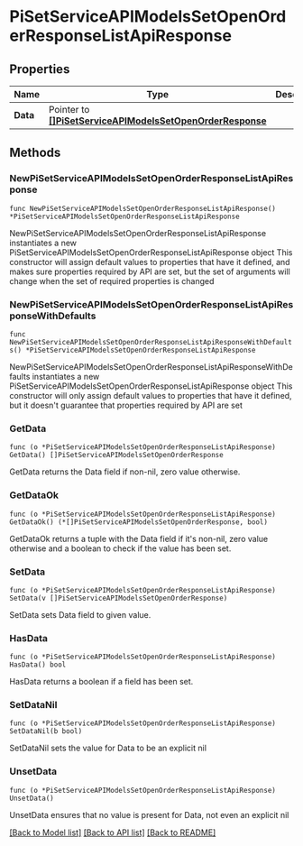 # PiSetServiceAPIModelsSetOpenOrderResponseListApiResponse

## Properties

Name | Type | Description | Notes
------------ | ------------- | ------------- | -------------
**Data** | Pointer to [**[]PiSetServiceAPIModelsSetOpenOrderResponse**](PiSetServiceAPIModelsSetOpenOrderResponse.md) |  | [optional] 

## Methods

### NewPiSetServiceAPIModelsSetOpenOrderResponseListApiResponse

`func NewPiSetServiceAPIModelsSetOpenOrderResponseListApiResponse() *PiSetServiceAPIModelsSetOpenOrderResponseListApiResponse`

NewPiSetServiceAPIModelsSetOpenOrderResponseListApiResponse instantiates a new PiSetServiceAPIModelsSetOpenOrderResponseListApiResponse object
This constructor will assign default values to properties that have it defined,
and makes sure properties required by API are set, but the set of arguments
will change when the set of required properties is changed

### NewPiSetServiceAPIModelsSetOpenOrderResponseListApiResponseWithDefaults

`func NewPiSetServiceAPIModelsSetOpenOrderResponseListApiResponseWithDefaults() *PiSetServiceAPIModelsSetOpenOrderResponseListApiResponse`

NewPiSetServiceAPIModelsSetOpenOrderResponseListApiResponseWithDefaults instantiates a new PiSetServiceAPIModelsSetOpenOrderResponseListApiResponse object
This constructor will only assign default values to properties that have it defined,
but it doesn't guarantee that properties required by API are set

### GetData

`func (o *PiSetServiceAPIModelsSetOpenOrderResponseListApiResponse) GetData() []PiSetServiceAPIModelsSetOpenOrderResponse`

GetData returns the Data field if non-nil, zero value otherwise.

### GetDataOk

`func (o *PiSetServiceAPIModelsSetOpenOrderResponseListApiResponse) GetDataOk() (*[]PiSetServiceAPIModelsSetOpenOrderResponse, bool)`

GetDataOk returns a tuple with the Data field if it's non-nil, zero value otherwise
and a boolean to check if the value has been set.

### SetData

`func (o *PiSetServiceAPIModelsSetOpenOrderResponseListApiResponse) SetData(v []PiSetServiceAPIModelsSetOpenOrderResponse)`

SetData sets Data field to given value.

### HasData

`func (o *PiSetServiceAPIModelsSetOpenOrderResponseListApiResponse) HasData() bool`

HasData returns a boolean if a field has been set.

### SetDataNil

`func (o *PiSetServiceAPIModelsSetOpenOrderResponseListApiResponse) SetDataNil(b bool)`

 SetDataNil sets the value for Data to be an explicit nil

### UnsetData
`func (o *PiSetServiceAPIModelsSetOpenOrderResponseListApiResponse) UnsetData()`

UnsetData ensures that no value is present for Data, not even an explicit nil

[[Back to Model list]](../README.md#documentation-for-models) [[Back to API list]](../README.md#documentation-for-api-endpoints) [[Back to README]](../README.md)


